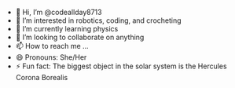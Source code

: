 - 👋 Hi, I’m @codeallday8713
- 👀 I’m interested in robotics, coding, and crocheting
- 🌱 I’m currently learning physics
- 💞️ I’m looking to collaborate on anything
- 📫 How to reach me ...
- 😄 Pronouns: She/Her
- ⚡ Fun fact: The biggest object in the solar system is the Hercules Corona Borealis

<!---
codeallday8713/codeallday8713 is a ✨ special ✨ repository because its `README.md` (this file) appears on your GitHub profile.
You can click the Preview link to take a look at your changes.
--->
